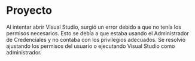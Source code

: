 # Proyecto
 
Al intentar abrir Visual Studio, surgió un error debido a que no tenía los permisos necesarios.
Esto se debía a que estaba usando el Administrador de Credenciales y no contaba con los privilegios adecuados.
Se resolvió ajustando los permisos del usuario o ejecutando Visual Studio como administrador.
